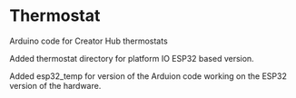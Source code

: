 # Thermostat

Arduino code for Creator Hub thermostats

Added thermostat directory for platform IO ESP32 based version.  

Added esp32_temp for version of the Arduion code working on the ESP32 version of the hardware.  